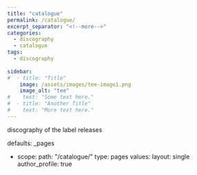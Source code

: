 ```yaml
---
title: "catalogue"
permalink: /catalogue/
excerpt_separator: "<!--more-->"
categories:
  - discography
  - catalogue
tags:
  - discography
  
sidebar:
#  - title: "Title"
    image: /assets/images/tee-image1.png
    image_alt: "tee"
#    text: "Some text here."
#  - title: "Another Title"
#    text: "More text here."
---
```


discography of the label releases

defaults:
   _pages
  - scope:
      path: "/catalogue/"
      type: pages
    values:
      layout: single
      author_profile: true